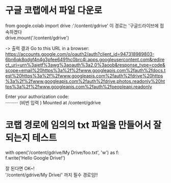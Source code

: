 # 구글 코랩에서 파일 다운로
from google.colab import drive  :'/content/gdrive' 이 경로는 '구글드라이브에 접속하겠다  
drive.mount('/content/gdrive')

-> 출력 결과
Go to this URL in a browser: https://accounts.google.com/o/oauth2/auth?client_id=947318989803-6bn6qk8qdgf4n4g3pfee6491hc0brc4i.apps.googleusercontent.com&redirect_uri=urn%3aietf%3awg%3aoauth%3a2.0%3aoob&response_type=code&scope=email%20https%3a%2f%2fwww.googleapis.com%2fauth%2fdocs.test%20https%3a%2f%2fwww.googleapis.com%2fauth%2fdrive%20https%3a%2f%2fwww.googleapis.com%2fauth%2fdrive.photos.readonly%20https%3a%2f%2fwww.googleapis.com%2fauth%2fpeopleapi.readonly  

Enter your authorization code:  
··········  (비번 입력 )
Mounted at /content/gdrive  

# 코랩 경로에 임의의 txt 파일을 만들어서 잘 되는지 테스트
with open('/content/gdrive/My Drive/foo.txt', 'w') as f:  
  f.write('Hello Google Drive!')  
  
잘 된다면 OK~!  
'/content/gdrive/My Drive/' 까지 필수 경로임!!  
